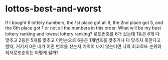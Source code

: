 # lottos-best-and-worst
If I bought 6 lottery numbers, the 1st place got all 6, the 2nd place got 5, and the 6th place got 1 or not all the numbers in this order. What will be my best lottery ranking and lowest lottery ranking? 로또번호를 6개 샀는데 1등은 6개 다 맞추고 2등은 5개를 맞추고 이런순으로 6등은 1개변호를 맞추거나 다 맞추지 못한다고 할때, 거기서 0은 내가 어떤 번호를 샀는지 기억이 나지 않는다면 나의 최고로또 순위와 최저로또순위는 어떻게 될까?
